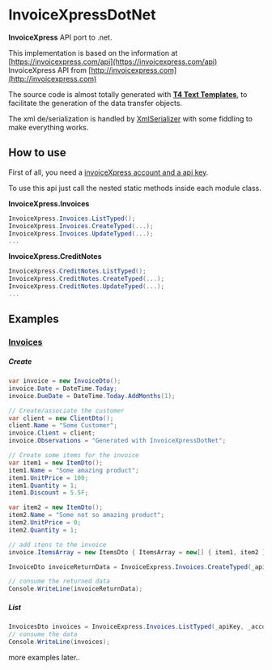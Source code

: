 # InvoiceXpressDotNet
**InvoiceXpress** API port to .net.

This implementation is based on the information at [https://invoicexpress.com/api](https://invoicexpress.com/api)
InvoiceXpress API from [http://invoicexpress.com](http://invoicexpress.com)

The source code is almost totally generated with [**T4 Text Templates**](https://msdn.microsoft.com/en-us/library/bb126445.aspx), to facilitate the generation of the data transfer objects.

The xml de/serialization is handled by [XmlSerializer](https://msdn.microsoft.com/en-us/library/system.xml.serialization.xmlserializer(v=vs.110).aspx) with some fiddling to make everything works.

## How to use

First of all, you need a [invoiceXpress account and a api key](https://invoicexpress.com/api/overview).

To use this api just call the nested static methods inside each module class.

**InvoiceXpress.Invoices**
```cs
InvoiceXpress.Invoices.ListTyped();
InvoiceXpress.Invoices.CreateTyped(...);
InvoiceXpress.Invoices.UpdateTyped(...);
...
```
**InvoiceXpress.CreditNotes**
```cs
InvoiceXpress.CreditNotes.ListTyped(); 
InvoiceXpress.CreditNotes.CreateTyped(...); 
InvoiceXpress.CreditNotes.UpdateTyped(...); 
...
```
## Examples
### [Invoices](https://invoicexpress.com/api/invoices/)
##### Create
```cs
var invoice = new InvoiceDto();
invoice.Date = DateTime.Today;
invoice.DueDate = DateTime.Today.AddMonths(1);

// Create/associate the customer
var client = new ClientDto();
client.Name = "Some Customer";
invoice.Client = client;
invoice.Observations = "Generated with InvoiceXpressDotNet";

// Create some items for the invoice
var item1 = new ItemDto();
item1.Name = "Some amazing product";
item1.UnitPrice = 100;
item1.Quantity = 1;
item1.Discount = 5.5F;

var item2 = new ItemDto();
item2.Name = "Some not so amazing product";
item2.UnitPrice = 0;
item2.Quantity = 1;

// add itens to the invoice
invoice.ItemsArray = new ItemsDto { ItemsArray = new[] { item1, item2 } };

InvoiceDto invoiceReturnData = InvoiceExpress.Invoices.CreateTyped(_apiKey, _accountName, invoice);

// consume the returned data
Console.WriteLine(invoiceReturnData);
```
##### List
```cs
InvoicesDto invoices = InvoiceExpress.Invoices.ListTyped(_apiKey, _accountName);
// consume the data
Console.WriteLine(invoices);
```
more examples later..
